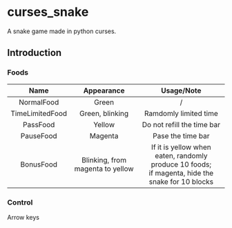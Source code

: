 # curses_snake
A snake game made in python curses.

## Introduction
### Foods

|Name|Appearance|Usage/Note|
|:--:|:--:|:--:|
|NormalFood|Green|/|
|TimeLimitedFood|Green, blinking|Ramdomly limited time|
|PassFood|Yellow|Do not refill the time bar|
|PauseFood|Magenta|Pase the time bar|
|BonusFood|Blinking, from magenta to yellow|If it is yellow when eaten, randomly produce 10 foods;<br/>if magenta, hide the snake for 10 blocks|

### Control
Arrow keys
